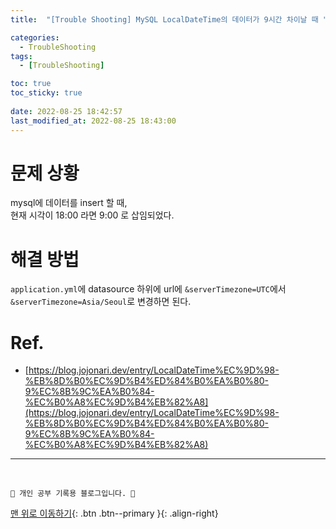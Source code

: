 ```yaml
---
title:  "[Trouble Shooting] MySQL LocalDateTime의 데이터가 9시간 차이날 때 "

categories:
  - TroubleShooting
tags:
  - [TroubleShooting]

toc: true
toc_sticky: true
 
date: 2022-08-25 18:42:57
last_modified_at: 2022-08-25 18:43:00
---
```


# 문제 상황
mysql에 데이터를 insert 할 때,<br>
현재 시각이 18:00 라면 9:00 로 삽임되었다.

# 해결 방법
`application.yml`에 datasource 하위에 url에 `&serverTimezone=UTC`에서 `&serverTimezone=Asia/Seoul`로 변경하면 된다.

# Ref.
- [https://blog.jojonari.dev/entry/LocalDateTime%EC%9D%98-%EB%8D%B0%EC%9D%B4%ED%84%B0%EA%B0%80-9%EC%8B%9C%EA%B0%84-%EC%B0%A8%EC%9D%B4%EB%82%A8](https://blog.jojonari.dev/entry/LocalDateTime%EC%9D%98-%EB%8D%B0%EC%9D%B4%ED%84%B0%EA%B0%80-9%EC%8B%9C%EA%B0%84-%EC%B0%A8%EC%9D%B4%EB%82%A8)

***
<br>

    💛 개인 공부 기록용 블로그입니다. 👻

[맨 위로 이동하기](#){: .btn .btn--primary }{: .align-right}
